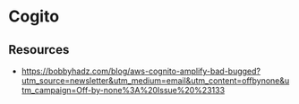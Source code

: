 # Cogito

## Resources

- https://bobbyhadz.com/blog/aws-cognito-amplify-bad-bugged?utm_source=newsletter&utm_medium=email&utm_content=offbynone&utm_campaign=Off-by-none%3A%20Issue%20%23133
